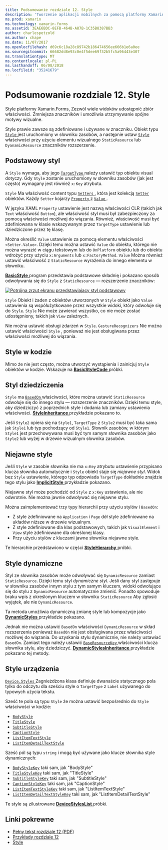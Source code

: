 ```yaml
---
title: Podsumowanie rozdziale 12. Style
description: 'Tworzenie aplikacji mobilnych za pomocą platformy Xamarin.Forms: Podsumowanie rozdziale 12. Style'
ms.prod: xamarin
ms.technology: xamarin-forms
ms.assetid: 3EAE6BDC-8EFB-464B-A87B-1C35B8387BB3
author: charlespetzold
ms.author: chape
ms.date: 11/07/2017
ms.openlocfilehash: d69c6c18a28c89742b186474656ee666b1e6a0ee
ms.sourcegitcommit: 66682dd8e93c0e4f5dee69f32b5fc5a96443e307
ms.translationtype: MT
ms.contentlocale: pl-PL
ms.lasthandoff: 06/08/2018
ms.locfileid: "35241679"
---
```

# <a name="summary-of-chapter-12-styles"></a>Podsumowanie rozdziale 12. Style

Style platformy Xamarin.Forms, Zezwól wiele widoków udostępnić zbiór właściwości. Zmniejsza znaczników i umożliwia utrzymywanie spójne motywy wizualne.

Style prawie zawsze są zdefiniowane i używane w znaczniku. Obiekt typu [ `Style` ](https://developer.xamarin.com/api/type/Xamarin.Forms.Style/) jest uruchomiony w słowniku zasobów, a następnie ustaw [ `Style` ](https://developer.xamarin.com/api/property/Xamarin.Forms.VisualElement.Style/) właściwości przy użyciu elementu wizualnego `StaticResource` lub `DyanamicResource` znaczników rozszerzenie.

## <a name="the-basic-style"></a>Podstawowy styl

A `Style` wymaga, aby jego [ `TargetType` ](https://developer.xamarin.com/api/property/Xamarin.Forms.Style.TargetType/) należy ustawić typ obiektu visual dotyczy. Gdy `Style` zostanie uruchomiony w słowniku zasobów (jak jest często) wymagany jest również `x:Key` atrybutu.

`Style` Ma właściwość content typu [ `Setters` ](https://developer.xamarin.com/api/property/Xamarin.Forms.Style.Setters/), która jest kolekcją [ `Setter` ](https://developer.xamarin.com/api/type/Xamarin.Forms.Setter/) obiektów. Każdy `Setter` kojarzy [ `Property` ](https://developer.xamarin.com/api/property/Xamarin.Forms.Setter.Property/) z [ `Value` ](https://developer.xamarin.com/api/property/Xamarin.Forms.Setter.Value/).

W języku XAML `Property` ustawienie jest nazwą właściwości CLR (takich jak `Text` właściwość `Button`), ale właściwość styl musi był zabezpieczony za pomocą właściwości możliwej do wiązania. Również, właściwość musi być zdefiniowana w klasie wskazywanym przez `TargetType` ustawienie lub dziedziczone przez tę klasę.

Można określić `Value` ustawienie za pomocą elementu właściwości `<Setter.Value>`. Dzięki temu można ustawić `Value` do obiektu, którego nie można wyrazić w ciągu tekstowym lub do `OnPlatform` obiektu lub do obiektu wdrożyć przy użyciu `x:Arguments` lub `x:FactoryMethod`. `Value` Można również ustawić właściwość z `StaticResource` wyrażenia do innego elementu w słowniku.

[ **BasicStyle** ](https://github.com/xamarin/xamarin-forms-book-samples/tree/master/Chapter12/BasicStyle) program przedstawia podstawowe składnię i pokazano sposób odwoływania się do `Style` z `StaticResource` — rozszerzenie znaczników:

[![Potrójna zrzut ekranu przedstawiający styl podstawowy](images/ch12fg01-small.png "style podstawowe")](images/ch12fg01-large.png#lightbox "style podstawowe")

`Style` Obiekt i żaden z obiektów utworzonych w `Style` obiekt jako `Value` ustawienia są współużytkowane przez wszystkie widoki, który odwołuje się do `Style`. `Style` Nie może zawierać wszystko, co nie może zostać udostępniony, takich jak `View` zależnych.

Nie można ustawić obsługi zdarzeń w `Style`. `GestureRecognizers` Nie można ustawić właściwości `Style` , ponieważ nie jest obsługiwana przez właściwości możliwej do wiązania.

## <a name="styles-in-code"></a>Style w kodzie

Mimo że nie jest często, można utworzyć wystąpienia i zainicjuj `Style` obiektów w kodzie. Wskazuje na [ **BasicStyleCode** ](https://github.com/xamarin/xamarin-forms-book-samples/tree/master/Chapter12/BasicStyleCode) próbki.

## <a name="style-inheritance"></a>Styl dziedziczenia

`Style` ma [ `BasedOn` ](https://developer.xamarin.com/api/property/Xamarin.Forms.Style.BasedOn/) właściwości, które można ustawić `StaticResource` odwołuje się do innego stylu — rozszerzenie znaczników. Dzięki temu style, aby dziedziczyć z poprzednich style i dodania lub zamiany ustawienia właściwości. [ **StyleInheritance** ](https://github.com/xamarin/xamarin-forms-book-samples/tree/master/Chapter12/StyleInheritance) przykładzie pokazano to.

Jeśli `Style2` opiera się na `Style1`, `TargetType` z `Style2` musi być taka sama jak `Style1` lub typ pochodzący od `Style1`. Słownik zasobów, w którym `Style1` jest przechowywana musi być tym samym słownika zasobów jako `Style2` lub wyżej w drzewie wizualnym słownika zasobów.

## <a name="implicit-styles"></a>Niejawne style

Jeśli `Style` w zasobie słownika nie ma `x:Key` atrybutu ustawienie przypisano klucza słownika automatycznie i `Style` obiekt staje się *niejawne styl*. Widok bez `Style` ustawienie, którego typ odpowiada `TargetType` dokładnie znajdzie tego stylu jako [ **ImplicitStyle** ](https://github.com/xamarin/xamarin-forms-book-samples/tree/master/Chapter12/ImplicitStyle) przykładzie pokazano.

Niejawne styl może pochodzić od `Style` z `x:Key` ustawienia, ale nie odwrotnie. Nie można jawnie odwoływać się niejawne stylu.

Można zaimplementować trzy typy hierarchii przy użyciu stylów i `BasedOn`:

- Z style zdefiniowane na `Application` i `Page` dół style zdefiniowane na układów niższe w drzewie wizualnym.
- Z style zdefiniowane dla klas podstawowych, takich jak `VisualElement` i `View` style zdefiniowane dla określonej klasy.
- Przy użyciu stylów z kluczami jawne słownika niejawne style.

Te hierarchie przedstawiono w części [ **StyleHierarchy** ](https://github.com/xamarin/xamarin-forms-book-samples/tree/master/Chapter12/StyleHierarchy) próbki.

## <a name="dynamic-styles"></a>Style dynamiczne

Styl ze słownika zasobów może odwoływać się `DynamicResource` zamiast `StaticResource`. Dzięki temu styl *dynamiczne styl*. Jeśli dany styl zastępuje w słowniku zasobów innym stylu z tym samym kluczem, widoki odwołujące się do stylu z `DynamicResource` automatycznie zmienić. Ponadto spowoduje braku wpis z określonym kluczem w słowniku `StaticResource` Aby zgłosić wyjątek, ale nie `DynamicResource`.

Ta metoda umożliwia dynamiczną zmianę style lub kompozycje jako [ **DynamicStyles** ](https://github.com/xamarin/xamarin-forms-book-samples/tree/master/Chapter12/DynamicStyles) przykładzie pokazano.

Jednak nie można ustawić `BasedOn` właściwości `DynamicResource` w skład rozszerzenia ponieważ `BasedOn` nie jest obsługiwana przez właściwości możliwej do wiązania. Do uzyskania stylu dynamicznie, nie należy ustawiać `BasedOn`. Zamiast tego należy ustawić [ `BaseResourceKey` ](https://developer.xamarin.com/api/property/Xamarin.Forms.Style.BaseResourceKey/) właściwości klucza słownika stylu, aby dziedziczyć. [ **DynamicStylesInheritance** ](https://github.com/xamarin/xamarin-forms-book-samples/tree/master/Chapter12/DynaStylesInh) przykładzie pokazano tej metody.

## <a name="device-styles"></a>Style urządzenia

[ `Device.Styles` ](https://developer.xamarin.com/api/type/Xamarin.Forms.Device+Styles/) Zagnieżdżona klasa definiuje dwanaście statycznego pola tylko do odczytu dla sześciu style o `TargetType` z `Label` używanego do typowych użycia tekstu.

Sześć te pola są typu `Style` że można ustawić bezpośrednio do `Style` właściwości w kodzie:

- [`BodyStyle`](https://developer.xamarin.com/api/field/Xamarin.Forms.Device+Styles.BodyStyle/)
- [`TitleStyle`](https://developer.xamarin.com/api/field/Xamarin.Forms.Device+Styles.TitleStyle/)
- [`SubtitleStyle`](https://developer.xamarin.com/api/field/Xamarin.Forms.Device+Styles.SubtitleStyle/)
- [`CaptionStyle`](https://developer.xamarin.com/api/field/Xamarin.Forms.Device+Styles.CaptionStyle/)
- [`ListItemTextStyle`](https://developer.xamarin.com/api/field/Xamarin.Forms.Device+Styles.ListItemTextStyle/)
- [`ListItemDetailTextStyle`](https://developer.xamarin.com/api/field/Xamarin.Forms.Device+Styles.ListItemDetailTextStyle/)

Sześć pól są typu `string` i mogą być używane jako klucze słownika style dynamicznych:

- [`BodyStyleKey`](https://developer.xamarin.com/api/field/Xamarin.Forms.Device+Styles.BodyStyleKey/) taki sam, jak "BodyStyle"
- [`TitleStyleKey`](https://developer.xamarin.com/api/field/Xamarin.Forms.Device+Styles.TitleStyleKey/) taki sam, jak "TitleStyle"
- [`SubtitleStyleKey`](https://developer.xamarin.com/api/field/Xamarin.Forms.Device+Styles.SubtitleStyleKey/) taki sam, jak "SubtitleStyle"
- [`CaptionStyleKey`](https://developer.xamarin.com/api/field/Xamarin.Forms.Device+Styles.CaptionStyleKey/) taki sam, jak "CaptionStyle"
- [`ListItemTextStyleKey`](https://developer.xamarin.com/api/field/Xamarin.Forms.Device+Styles.ListItemTextStyleKey/) taki sam, jak "ListItemTextStyle"
- [`ListItemDetailTextStyleKey`](https://developer.xamarin.com/api/field/Xamarin.Forms.Device+Styles.ListItemDetailTextStyleKey/) taki sam, jak "ListItemDetailTextStyle"

Te style są zilustrowane [ **DeviceStylesList** ](https://github.com/xamarin/xamarin-forms-book-samples/tree/master/Chapter12/DeviceStylesList) próbki.



## <a name="related-links"></a>Linki pokrewne

- [Pełny tekst rozdziale 12 (PDF)](https://download.xamarin.com/developer/xamarin-forms-book/XamarinFormsBook-Ch12-Apr2016.pdf)
- [Przykłady rozdziale 12](https://github.com/xamarin/xamarin-forms-book-samples/tree/master/Chapter12)
- [Style](~/xamarin-forms/user-interface/styles/index.md)
